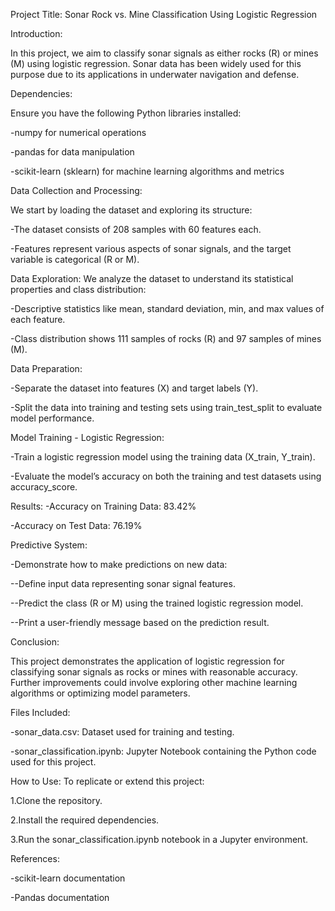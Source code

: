Project Title: Sonar Rock vs. Mine Classification Using Logistic Regression

Introduction:

In this project, we aim to classify sonar signals as either rocks (R) or mines (M) using logistic regression. Sonar data has been widely used for this purpose due to its applications in underwater navigation and defense.

Dependencies:

Ensure you have the following Python libraries installed:

-numpy for numerical operations

-pandas for data manipulation

-scikit-learn (sklearn) for machine learning algorithms and metrics

Data Collection and Processing:

We start by loading the dataset and exploring its structure:

-The dataset consists of 208 samples with 60 features each.

-Features represent various aspects of sonar signals, and the target variable is categorical (R or M).

Data Exploration:
We analyze the dataset to understand its statistical properties and class distribution:

-Descriptive statistics like mean, standard deviation, min, and max values of each feature.

-Class distribution shows 111 samples of rocks (R) and 97 samples of mines (M).

Data Preparation:

-Separate the dataset into features (X) and target labels (Y).

-Split the data into training and testing sets using train_test_split to evaluate model performance.

Model Training - Logistic Regression:

-Train a logistic regression model using the training data (X_train, Y_train).

-Evaluate the model’s accuracy on both the training and test datasets using accuracy_score.

Results:
-Accuracy on Training Data: 83.42%

-Accuracy on Test Data: 76.19%

Predictive System:

-Demonstrate how to make predictions on new data:

   --Define input data representing sonar signal features.
   
   --Predict the class (R or M) using the trained logistic regression model.
   
   --Print a user-friendly message based on the prediction result.
   
Conclusion:

This project demonstrates the application of logistic regression for classifying sonar signals as rocks or mines with reasonable accuracy. Further improvements could involve exploring other machine learning algorithms or optimizing model parameters.

Files Included:

-sonar_data.csv: Dataset used for training and testing.

-sonar_classification.ipynb: Jupyter Notebook containing the Python code used for this project.

How to Use:
To replicate or extend this project:

1.Clone the repository.

2.Install the required dependencies.

3.Run the sonar_classification.ipynb notebook in a Jupyter environment.

References:

-scikit-learn documentation

-Pandas documentation
